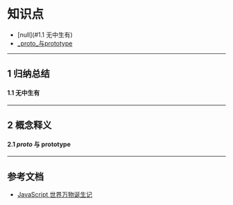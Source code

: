 # 知识点

* [null](#1.1 无中生有)
* [_proto_与prototype](##2.1)

---

## 1 归纳总结

####      1.1 无中生有



---

## 2 概念释义

#### 2.1 _proto_ 与 prototype



---

## 参考文档

* [JavaScript 世界万物诞生记](https://zhuanlan.zhihu.com/p/22989691)    



